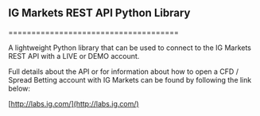 ## IG Markets REST API Python Library
=====================================

A lightweight Python library that can be used to connect to the IG Markets REST API with a LIVE or DEMO account.

Full details about the API or for information about how to open a CFD / Spread Betting account with IG Markets can be found by following the link below:

[http://labs.ig.com/](http://labs.ig.com/)
